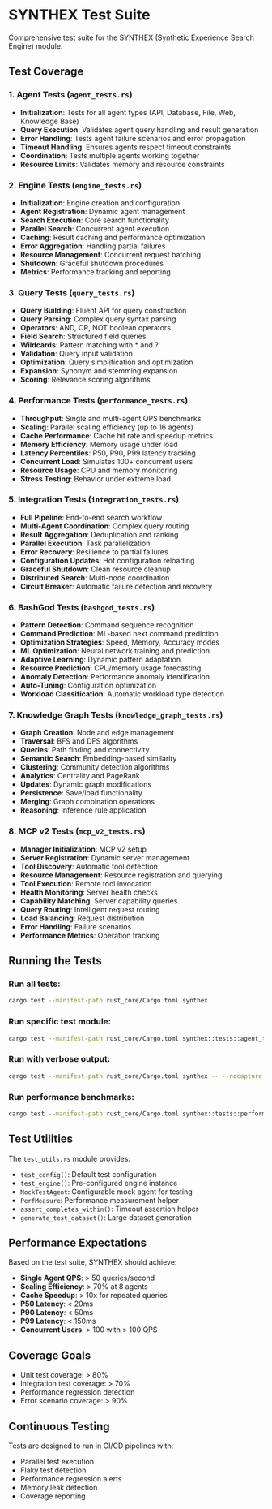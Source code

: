 # SYNTHEX Test Suite

Comprehensive test suite for the SYNTHEX (Synthetic Experience Search Engine) module.

## Test Coverage

### 1. Agent Tests (`agent_tests.rs`)
- **Initialization**: Tests for all agent types (API, Database, File, Web, Knowledge Base)
- **Query Execution**: Validates agent query handling and result generation
- **Error Handling**: Tests agent failure scenarios and error propagation
- **Timeout Handling**: Ensures agents respect timeout constraints
- **Coordination**: Tests multiple agents working together
- **Resource Limits**: Validates memory and resource constraints

### 2. Engine Tests (`engine_tests.rs`)
- **Initialization**: Engine creation and configuration
- **Agent Registration**: Dynamic agent management
- **Search Execution**: Core search functionality
- **Parallel Search**: Concurrent agent execution
- **Caching**: Result caching and performance optimization
- **Error Aggregation**: Handling partial failures
- **Resource Management**: Concurrent request batching
- **Shutdown**: Graceful shutdown procedures
- **Metrics**: Performance tracking and reporting

### 3. Query Tests (`query_tests.rs`)
- **Query Building**: Fluent API for query construction
- **Query Parsing**: Complex query syntax parsing
- **Operators**: AND, OR, NOT boolean operators
- **Field Search**: Structured field queries
- **Wildcards**: Pattern matching with * and ?
- **Validation**: Query input validation
- **Optimization**: Query simplification and optimization
- **Expansion**: Synonym and stemming expansion
- **Scoring**: Relevance scoring algorithms

### 4. Performance Tests (`performance_tests.rs`)
- **Throughput**: Single and multi-agent QPS benchmarks
- **Scaling**: Parallel scaling efficiency (up to 16 agents)
- **Cache Performance**: Cache hit rate and speedup metrics
- **Memory Efficiency**: Memory usage under load
- **Latency Percentiles**: P50, P90, P99 latency tracking
- **Concurrent Load**: Simulates 100+ concurrent users
- **Resource Usage**: CPU and memory monitoring
- **Stress Testing**: Behavior under extreme load

### 5. Integration Tests (`integration_tests.rs`)
- **Full Pipeline**: End-to-end search workflow
- **Multi-Agent Coordination**: Complex query routing
- **Result Aggregation**: Deduplication and ranking
- **Parallel Execution**: Task parallelization
- **Error Recovery**: Resilience to partial failures
- **Configuration Updates**: Hot configuration reloading
- **Graceful Shutdown**: Clean resource cleanup
- **Distributed Search**: Multi-node coordination
- **Circuit Breaker**: Automatic failure detection and recovery

### 6. BashGod Tests (`bashgod_tests.rs`)
- **Pattern Detection**: Command sequence recognition
- **Command Prediction**: ML-based next command prediction
- **Optimization Strategies**: Speed, Memory, Accuracy modes
- **ML Optimization**: Neural network training and prediction
- **Adaptive Learning**: Dynamic pattern adaptation
- **Resource Prediction**: CPU/memory usage forecasting
- **Anomaly Detection**: Performance anomaly identification
- **Auto-Tuning**: Configuration optimization
- **Workload Classification**: Automatic workload type detection

### 7. Knowledge Graph Tests (`knowledge_graph_tests.rs`)
- **Graph Creation**: Node and edge management
- **Traversal**: BFS and DFS algorithms
- **Queries**: Path finding and connectivity
- **Semantic Search**: Embedding-based similarity
- **Clustering**: Community detection algorithms
- **Analytics**: Centrality and PageRank
- **Updates**: Dynamic graph modifications
- **Persistence**: Save/load functionality
- **Merging**: Graph combination operations
- **Reasoning**: Inference rule application

### 8. MCP v2 Tests (`mcp_v2_tests.rs`)
- **Manager Initialization**: MCP v2 setup
- **Server Registration**: Dynamic server management
- **Tool Discovery**: Automatic tool detection
- **Resource Management**: Resource registration and querying
- **Tool Execution**: Remote tool invocation
- **Health Monitoring**: Server health checks
- **Capability Matching**: Server capability queries
- **Query Routing**: Intelligent request routing
- **Load Balancing**: Request distribution
- **Error Handling**: Failure scenarios
- **Performance Metrics**: Operation tracking

## Running the Tests

### Run all tests:
```bash
cargo test --manifest-path rust_core/Cargo.toml synthex
```

### Run specific test module:
```bash
cargo test --manifest-path rust_core/Cargo.toml synthex::tests::agent_tests
```

### Run with verbose output:
```bash
cargo test --manifest-path rust_core/Cargo.toml synthex -- --nocapture
```

### Run performance benchmarks:
```bash
cargo test --manifest-path rust_core/Cargo.toml synthex::tests::performance_tests -- --ignored
```

## Test Utilities

The `test_utils.rs` module provides:
- `test_config()`: Default test configuration
- `test_engine()`: Pre-configured engine instance
- `MockTestAgent`: Configurable mock agent for testing
- `PerfMeasure`: Performance measurement helper
- `assert_completes_within()`: Timeout assertion helper
- `generate_test_dataset()`: Large dataset generation

## Performance Expectations

Based on the test suite, SYNTHEX should achieve:
- **Single Agent QPS**: > 50 queries/second
- **Scaling Efficiency**: > 70% at 8 agents
- **Cache Speedup**: > 10x for repeated queries
- **P50 Latency**: < 20ms
- **P90 Latency**: < 50ms
- **P99 Latency**: < 150ms
- **Concurrent Users**: > 100 with > 100 QPS

## Coverage Goals

- Unit test coverage: > 80%
- Integration test coverage: > 70%
- Performance regression detection
- Error scenario coverage: > 90%

## Continuous Testing

Tests are designed to run in CI/CD pipelines with:
- Parallel test execution
- Flaky test detection
- Performance regression alerts
- Memory leak detection
- Coverage reporting
